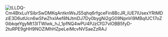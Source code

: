 ![tLLDQ-Cm4BtxLuYSibrSwDMKqAntknWsJS5qhq6rfgceFin8BcJR_lUE7IUsexYRtMDziE3D6utUcn6wSfwZhxIAef8NJtmDJ7Dy0bygNi2gG09NpnVi9MBqIUC17oZ0ibkqeYgyMt13ITWIwk_hJ_1pfNQ4wPU4PJzCfG7vlOBB5fyD-2tuRPE9gHH9NOZIMhHZpeLeiMcvNVSaeZzRAJ](https://github.com/RaminGahramanzada/marketplace-crack-v1/assets/119501802/b6916d33-ba73-4c02-8f6b-dd30efc7d569)
